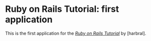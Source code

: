 # Ruby on Rails Tutorial: first application

This is the first application for the
[*Ruby on Rails Tutorial*](http://railstutorial.org/)
by [harbral].
